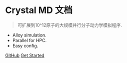 # Crystal MD 文档

> 可扩展到10^12原子的大规模并行分子动力学模拟程序.

* Alloy simulation.
* Parallel for HPC.
* Easy config.

[GitHub](https://git.gensh.me/HPCer/CrystalMD/CrystalMD)
[Get Started](#crystal-md)